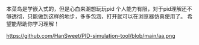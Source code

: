 本菜鸟是学嵌入式的，但是心血来潮想玩玩pid
个人能力有限，对于pid理解还不够透彻，只能做到这样的地步，多多包涵，打开就可以在浏览器仿真使用了。
希望能帮助你学习理解！

https://github.com/HanSweet/PID-simulation-tool/blob/main/aa.png
